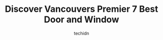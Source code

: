 ---
layout: ampstory
image: https://i0.wp.com/www.auto.or.id/wp-content/uploads/2023/06/wisal-glass-residential-commercial-glass-0-vancouver-1686322396.jpeg?resize=640,853
author: techidn
featured: false
description: Vancouver, British Columbia, Canada is a haven for Door and Window enthusiasts, boasting an impressive array of 7 top-notch establishments. Whether youre a seasoned connoisseur or simply cu
title: Discover Vancouvers Premier 7 Best Door and Window
cover:
   title: Discover Vancouvers Premier 7 Best Door and Window
   subtitle: AUTO.OR.ID
   background: https://www.auto.or.id/wp-content/uploads/2023/06/wisal-glass-residential-commercial-glass-0-vancouver-1686322396.jpeg

pages: 
 - layout: thirds
   top: <h1>#1 Westeck Windows and Doors | Vancouver Showroom</h1>
   bottom: "<p>Our construction company Larch Construction LTD is using Westeck windows since 2015. There are several reasons why we choose these windows company and recommend them to o</p>"
   background: https://www.auto.or.id/wp-content/uploads/2023/06/wisal-glass-residential-commercial-glass-1-vancouver-1686322398.jpeg
   backgroundblur: true
 - layout: thirds
   top: <h1>#2 North Shore Door</h1>
   bottom: "<p>2433 Dollarton Hwy #103, North Vancouver, BC V7H 0A1, Canada</p>"
   background: https://www.auto.or.id/wp-content/uploads/2023/06/wisal-glass-residential-commercial-glass-2-vancouver-1686322398.jpeg
   cta:
      link: https://www.auto.or.id/discover-vancouvers-premier-7-best-door-and-window/
      text: Discover Vancouvers Premier 7 Best Door and Window
 - layout: thirds
   top: <h1>#3 Open Windows Inc.</h1>
   bottom: "<p>1600 Savage Rd, Richmond, BC V6V 3A9, Canada</p>"
   background: https://images.unsplash.com/photo-1639928848401-41650dc7238e?ixlib=rb-4.0.3&ixid=MnwxMjA3fDB8MHxwaG90by1wYWdlfHx8fGVufDB8fHx8&auto=format&fit=crop&w=640&h=853&q=80
   cta:
      link: https://www.auto.or.id/discover-vancouvers-premier-7-best-door-and-window/
      text: Discover Vancouvers Premier 7 Best Door and Window
 - layout: thirds
   top: <h1>#4 Terra doors ltd ( prehung doors )</h1>
   bottom: "<p>8410 Ontario St #109, Vancouver, BC V5X 4S6, Canada</p>"
   background: https://images.unsplash.com/photo-1594502184342-2e12f877aa73?ixlib=rb-4.0.3&ixid=MnwxMjA3fDB8MHxwaG90by1wYWdlfHx8fGVufDB8fHx8&auto=format&fit=crop&w=640&h=853&q=80
   cta:
      link: https://www.auto.or.id/discover-vancouvers-premier-7-best-door-and-window/
      text: Discover Vancouvers Premier 7 Best Door and Window
 - layout: thirds
   top: <h1>#5 Wisal Glass (Residential & commercial glass)</h1>
   bottom: "<p>1254 E 8th Ave, Vancouver, BC V5T 1V2, Canada</p>"
   background: https://images.unsplash.com/photo-1632275227519-5a515f53272d?ixlib=rb-4.0.3&ixid=MnwxMjA3fDB8MHxwaG90by1wYWdlfHx8fGVufDB8fHx8&auto=format&fit=crop&w=640&h=853&q=80
   cta:
      link: https://www.auto.or.id/discover-vancouvers-premier-7-best-door-and-window/
      text: Discover Vancouvers Premier 7 Best Door and Window
 - layout: thirds
   top: <h1>#6 Northshore Windows Ltd</h1>
   bottom: "<p>1851 Welch St, North Vancouver, BC V7P 1B7, Canada</p>"
   background: https://images.unsplash.com/photo-1639927665333-f658d65ef32a?ixlib=rb-4.0.3&ixid=MnwxMjA3fDB8MHxwaG90by1wYWdlfHx8fGVufDB8fHx8&auto=format&fit=crop&w=640&h=853&q=80
   cta:
      link: https://www.auto.or.id/discover-vancouvers-premier-7-best-door-and-window/
      text: Discover Vancouvers Premier 7 Best Door and Window
 - layout: thirds
   top: <h1>#7 High Q Windows and Doors</h1>
   bottom: "<p>8610 Glenlyon Pkwy #131, Burnaby, BC V5J 0B6, Canada</p>"
   background: https://images.unsplash.com/photo-1636325780109-2d154603a3a7?ixlib=rb-4.0.3&ixid=MnwxMjA3fDB8MHxwaG90by1wYWdlfHx8fGVufDB8fHx8&auto=format&fit=crop&w=640&h=853&q=80
   cta:
      link: https://www.auto.or.id/discover-vancouvers-premier-7-best-door-and-window/
      text: Discover Vancouvers Premier 7 Best Door and Window
 - layout: thirds
   middle: Continue reading...
   background: https://images.unsplash.com/photo-1523676060187-f55189a71f5e?ixlib=rb-4.0.3&ixid=MnwxMjA3fDB8MHxwaG90by1wYWdlfHx8fGVufDB8fHx8&auto=format&fit=crop&w=640&h=853&q=80
   cta:
      link: https://www.auto.or.id/discover-vancouvers-premier-7-best-door-and-window/
      text: Discover Vancouvers Premier 7 Best Door and Window

---